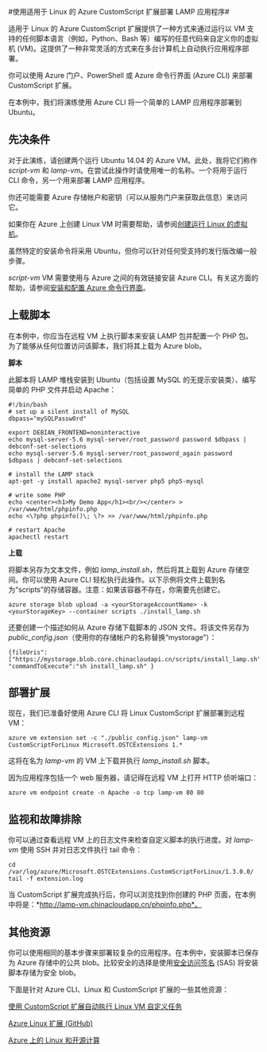 <properties
	pageTitle="使用 Azure CustomScript Extension 部署 Linux 应用程序"
	description="了解如何使用 Azure CustomScript 扩展在 Linux 虚拟机上部署应用程序"
	editor="tysonn"
	manager="timlt"
	documentationCenter=""
	services="virtual-machines"
	authors="gbowerman"/>

<tags
	ms.service="virtual-machines"
	ms.date="02/23/2015"
	wacn.date="09/18/2015"/>

#使用适用于 Linux 的 Azure CustomScript 扩展部署 LAMP 应用程序#

适用于 Linux 的 Azure CustomScript 扩展提供了一种方式来通过运行以 VM 支持的任何脚本语言（例如，Python、Bash 等）编写的任意代码来自定义你的虚拟机 (VM)。这提供了一种非常灵活的方式来在多台计算机上自动执行应用程序部署。

你可以使用 Azure 门户、PowerShell 或 Azure 命令行界面 (Azure CLI) 来部署 CustomScript 扩展。

在本例中，我们将演练使用 Azure CLI 将一个简单的 LAMP 应用程序部署到 Ubuntu。

## 先决条件

对于此演练，请创建两个运行 Ubuntu 14.04 的 Azure VM。此处，我将它们称作 *script-vm* 和 *lamp-vm*。在尝试此操作时请使用唯一的名称。一个将用于运行 CLI 命令，另一个用来部署 LAMP 应用程序。

你还可能需要 Azure 存储帐户和密钥（可以从服务门户来获取此信息）来访问它。

如果你在 Azure 上创建 Linux VM 时需要帮助，请参阅[创建运行 Linux 的虚拟机](/documentation/articles/virtual-machines-linux-tutorial)。

虽然特定的安装命令将采用 Ubuntu，但你可以针对任何受支持的发行版改编一般步骤。

*script-vm* VM 需要使用与 Azure 之间的有效链接安装 Azure CLI。有关这方面的帮助，请参阅[安装和配置 Azure 命令行界面](/documentation/articles/xplat-cli)。

## 上载脚本

在本例中，你应当在远程 VM 上执行脚本来安装 LAMP 包并配置一个 PHP 包。为了能够从任何位置访问该脚本，我们将其上载为 Azure blob。

**脚本**

此脚本将 LAMP 堆栈安装到 Ubuntu（包括设置 MySQL 的无提示安装类）、编写简单的 PHP 文件并启动 Apache：

	#!/bin/bash
	# set up a silent install of MySQL
	dbpass="mySQLPassw0rd"

	export DEBIAN_FRONTEND=noninteractive
	echo mysql-server-5.6 mysql-server/root_password password $dbpass | debconf-set-selections
	echo mysql-server-5.6 mysql-server/root_password_again password $dbpass | debconf-set-selections

	# install the LAMP stack
	apt-get -y install apache2 mysql-server php5 php5-mysql  

	# write some PHP
	echo <center><h1>My Demo App</h1><br/></center> > /var/www/html/phpinfo.php
	echo <\?php phpinfo()\; \?> >> /var/www/html/phpinfo.php

	# restart Apache
	apachectl restart

**上载**

将脚本另存为文本文件，例如 *lamp\_install.sh*，然后将其上载到 Azure 存储空间。你可以使用 Azure CLI 轻松执行此操作。以下示例将文件上载到名为“scripts”的存储容器。注意：如果该容器不存在，你需要先创建它。

    azure storage blob upload -a <yourStorageAccountName> -k <yourStorageKey> --container scripts ./install_lamp.sh

还要创建一个描述如何从 Azure 存储下载脚本的 JSON 文件。将该文件另存为 *public\_config.json*（使用你的存储帐户的名称替换“mystorage”）：

    {fileUris":["https://mystorage.blob.core.chinacloudapi.cn/scripts/install_lamp.sh"], "commandToExecute":"sh install_lamp.sh" }


## 部署扩展

现在，我们已准备好使用 Azure CLI 将 Linux CustomScript 扩展部署到远程 VM：

    azure vm extension set -c "./public_config.json" lamp-vm CustomScriptForLinux Microsoft.OSTCExtensions 1.*

这将在名为 *lamp-vm* 的 VM 上下载并执行 *lamp\_install.sh* 脚本。

因为应用程序包括一个 web 服务器，请记得在远程 VM 上打开 HTTP 侦听端口：

    azure vm endpoint create -n Apache -o tcp lamp-vm 80 80

## 监视和故障排除

你可以通过查看远程 VM 上的日志文件来检查自定义脚本的执行进度。对 *lamp-vm* 使用 SSH 并对日志文件执行 tail 命令：

    cd /var/log/azure/Microsoft.OSTCExtensions.CustomScriptForLinux/1.3.0.0/
    tail -f extension.log

当 CustomScript 扩展完成执行后，你可以浏览找到你创建的 PHP 页面，在本例中将是：*http://lamp-vm.chinacloudapp.cn/phpinfo.php*。

## 其他资源

你可以使用相同的基本步骤来部署较复杂的应用程序。在本例中，安装脚本已保存为 Azure 存储中的公共 blob。比较安全的选择是使用[安全访问签名](https://msdn.microsoft.com/zh-cn/library/azure/ee395415.aspx) (SAS) 将安装脚本存储为安全 blob。

下面是针对 Azure CLI、Linux 和 CustomScript 扩展的一些其他资源：

[使用 CustomScript 扩展自动执行 Linux VM 自定义任务](http://azure.microsoft.com/blog/2014/08/20/automate-linux-vm-customization-tasks-using-customscript-extension/)

[Azure Linux 扩展 (GitHub)](https://github.com/Azure/azure-linux-extensions)

[Azure 上的 Linux 和开源计算](/documentation/articles/virtual-machines-linux-opensource)

<!---HONumber=70-->